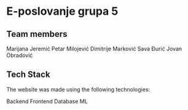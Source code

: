 # E-poslovanje grupa 5

## Team members

Marijana Jeremić
Petar Milojević
Dimitrije Marković
Sava Đurić
Jovan Obradović

## Tech Stack
The website was made using the following technologies:

Backend
Frontend
Database
ML
